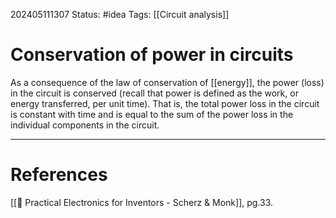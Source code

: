 202405111307
Status: #idea
Tags: [[Circuit analysis]]

# Conservation of power in circuits

As a consequence of the law of conservation of [[energy]], the power (loss) in the circuit is conserved (recall that power is defined as the work, or energy transferred, per unit time). That is, the total power loss in the circuit is constant with time and is equal to the sum of the power loss in the individual components in the circuit.


___
# References
[[📕 Practical Electronics for Inventors - Scherz & Monk]], pg.33.